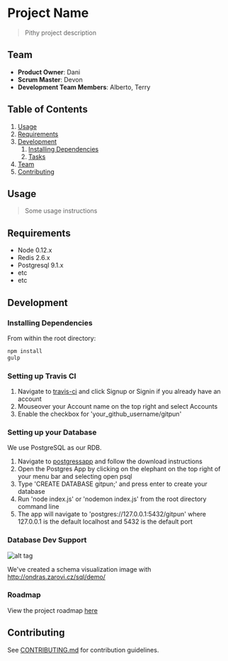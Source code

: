 # Project Name

> Pithy project description

## Team

  - __Product Owner__: Dani
  - __Scrum Master__: Devon
  - __Development Team Members__: Alberto, Terry

## Table of Contents

1. [Usage](#Usage)
1. [Requirements](#requirements)
1. [Development](#development)
    1. [Installing Dependencies](#installing-dependencies)
    1. [Tasks](#tasks)
1. [Team](#team)
1. [Contributing](#contributing)

## Usage

> Some usage instructions

## Requirements

- Node 0.12.x
- Redis 2.6.x
- Postgresql 9.1.x
- etc
- etc

## Development

### Installing Dependencies

From within the root directory:

```sh
npm install
gulp
```

### Setting up Travis CI

1. Navigate to [travis-ci](https://travis-ci.org/) and click Signup or Signin if you already have an account
1. Mouseover your Account name on the top right and select Accounts
1. Enable the checkbox for 'your_github_username/gitpun'

### Setting up your Database

We use PostgreSQL as our RDB.

1. Navigate to [postgressapp](http://postgresapp.com/) and follow the download instructions
1. Open the Postgres App by clicking on the elephant on the top right of your menu bar and selecting open psql
1. Type 'CREATE DATABASE gitpun;' and press enter to create your database
1. Run 'node index.js' or 'nodemon index.js' from the root directory command line
1. The app will navigate to 'postgres://127.0.0.1:5432/gitpun' where 127.0.0.1 is the default localhost and 5432 is the default port

### Database Dev Support
![alt tag](https://github.com/IncognizantDoppelganger/gitpun/blob/test/resources/Database.png?raw=true)

We've created a schema visualization image with http://ondras.zarovi.cz/sql/demo/

### Roadmap

View the project roadmap [here](LINK_TO_PROJECT_ISSUES)

## Contributing

See [CONTRIBUTING.md](CONTRIBUTING.md) for contribution guidelines.

